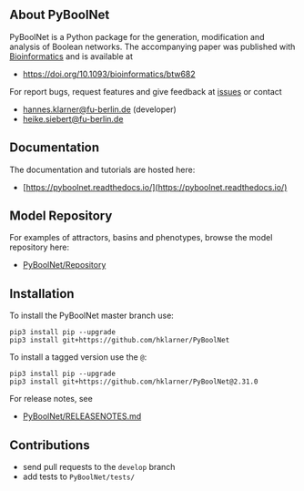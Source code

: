 

## About PyBoolNet
PyBoolNet is a Python package for the generation, modification and analysis of Boolean networks.
The accompanying paper was published with [Bioinformatics](https://academic.oup.com/bioinformatics) and is available at

 * https://doi.org/10.1093/bioinformatics/btw682


For report bugs, request features and give feedback at [issues](http://github.com/hklarner/PyBoolNet/issues) or contact

 * hannes.klarner@fu-berlin.de (developer)
 * heike.siebert@fu-berlin.de

## Documentation
The documentation and tutorials are hosted here:

 * [https://pyboolnet.readthedocs.io/](https://pyboolnet.readthedocs.io/)

## Model Repository
For examples of attractors, basins and phenotypes, browse the model repository here:

 * [PyBoolNet/Repository](https://github.com/hklarner/PyBoolNet/tree/master/PyBoolNet/Repository)

## Installation
To install the PyBoolNet master branch use:

``` 
pip3 install pip --upgrade
pip3 install git+https://github.com/hklarner/PyBoolNet
```

To install a tagged version use the `@`: 

``` 
pip3 install pip --upgrade
pip3 install git+https://github.com/hklarner/PyBoolNet@2.31.0
```

For release notes, see
 
 * [PyBoolNet/RELEASENOTES.md](https://github.com/hklarner/PyBoolNet/blob/master/RELEASENOTES.md)


## Contributions
- send pull requests to the `develop` branch
- add tests to `PyBoolNet/tests/`

